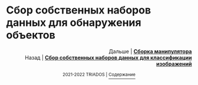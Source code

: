 # Сбор собственных наборов данных для обнаружения объектов

<p align="right">Дальше | <b><a href="manipulator_manual.md">Сборка манипулятора</a></b>
<br/>
Назад | <b><a href="classification_datasets.md">Сбор собственных наборов данных для классификации изображений</a></b></p>
<p align="center"><sup>2021-2022 TRIADOS | </sup><a href="../README.md#содержание"><sup>Содержание</sup></a></p>
